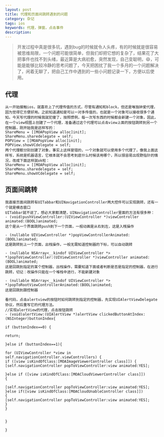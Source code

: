 ```yaml
---
layout: post
title: 代理和页面间跳转遇到的问题
category: 杂记
tags: ios 
keywords: 代理，弹窗，点击事件
description: 
---
```


>   开发过程中真是很多坑，遇到bug的时候就令人头疼，有的时候就是很容易被思维局限，一个问题可能很简单，但我们却把它想的复杂了，结果花了大把事件也找不到头绪，最近算是大病初愈，突然发现，自己变聪明，😄，可能是能够比较冷静的思考问题了，今天把困扰了我一个多月的一个问题解决了，闲着无聊了，把自己工作中遇到的一些小问题记录一下，方便以后使用。 


## 代理
    从一开始接触ios，就喜欢上了代理传值的方式，尽管有通知和block，但还是唯独钟爱代理，因为觉得它方便好用。之前知道通知是可以一对多传值的，也就是一个对象可以接收很多个通知。今天写代理的时候我就犯傻了，按照惯例，每一次写东西的时候都会新建一个对象，因此，在一个view视图上创建了一个代理，准备通过这个代理可以点击view上面的按钮跳转到另一个控制器，刚开始我是这样写的：
    ShareMenu = [[MOAPopView alloc]init];
    ShareMenu.sharedelegate = self;
    POPView = [[MOAPopView alloc]init];
    POPView.showVCdelegate = self;
    两个代理都分别创建了对象，事实上这样是错的，一个对象就可以使用多个代理了，像我上面这样写，系统是机器语言，它根本就不会思考到底什么时候该用哪个，所以很容易出现野指针的情况，改成下面这样就ok啦：
    ShareMenu = [[MOAPopView alloc]init];
    ShareMenu.sharedelegate = self;
    ShareMenu.showVCdelegate = self;


## 页面间跳转
    我直接页面间跳转有UITabbar和UINavigationController两大控件可以实现跳转，还有一个就是模态窗口
    UITabbar就不说了，想必大家都清楚，UINavigationController里面的方法有很多种：
    - (void)pushViewController:(UIViewController *)viewController animated:(BOOL)animated;
    这个是从一个界面跳转push到下一个页面，一般动画是从右到左，这是入桟操作

    - (nullable UIViewController *)popViewControllerAnimated:(BOOL)animated;
    这是跳转到上一个页面，出栈操作，一般无需知道控制器的下标，可以自动跳转

    - (nullable NSArray<__kindof UIViewController *> *)popToViewController:(UIViewController *)viewController animated:(BOOL)animated;
    这是回跳到指定的某个控制器，出栈操作，需要知道下面或者判断是否是指定的控制器，在进行跳转，切记：改操作只能在一个堆栈中进行，不能新建对象

    - (nullable NSArray<__kindof UIViewController *> *)popToRootViewControllerAnimated:(BOOL)animated;
    这是回跳到跟控制器

    看代码，点击alertview的按钮时如何跳转到指定的控制器，先实现UIAlertViewDelegate协议，然后重写它的代理方法。
    //实现alertView的代理，点击按钮跳转
    - (void)alertView:(UIAlertView *)alertView clickedButtonAtIndex:(NSInteger)buttonIndex{

    if (buttonIndex==0) {

    return;

    }else if (buttonIndex==1){

    for (UIViewController *view in self.navigationController.viewControllers) {
    if ([view isKindOfClass:[MOAImageViewerController class]]) {
    [self.navigationController popToViewController:view animated:YES];

    }else if ([view isKindOfClass:[MOACloudViewerController class]])
    {

    [self.navigationController popToViewController:view animated:YES];
    }else if([view isKindOfClass:[MOACloudUnableController class]])
    {
    [self.navigationController popToViewController:view animated:YES];
    }
    }


    }

    }



